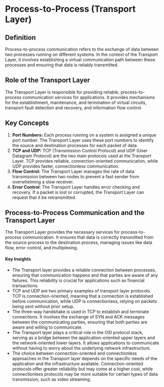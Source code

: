 # Process-to-Process (Transport Layer)

## Definition
Process-to-process communication refers to the exchange of data between two processes running on different systems. In the context of the Transport Layer, it involves establishing a virtual communication path between these processes and ensuring that data is reliably transmitted.

## Role of the Transport Layer
The Transport Layer is responsible for providing reliable, process-to-process communication services for applications. It provides mechanisms for the establishment, maintenance, and termination of virtual circuits, transport fault detection and recovery, and information flow control.

## Key Concepts
1. **Port Numbers:** Each process running on a system is assigned a unique port number. The Transport Layer uses these port numbers to identify the source and destination processes for each packet of data.
2. **TCP and UDP:** TCP (Transmission Control Protocol) and UDP (User Datagram Protocol) are the two main protocols used at the Transport Layer. TCP provides reliable, connection-oriented communication, while UDP provides faster, connectionless communication.
3. **Flow Control:** The Transport Layer manages the rate of data transmission between two nodes to prevent a fast sender from overwhelming a slow receiver.
4. **Error Control:** The Transport Layer handles error checking and recovery. If a packet is lost or corrupted, the Transport Layer can request that it be retransmitted.

## Process-to-Process Communication and the Transport Layer
The Transport Layer provides the necessary services for process-to-process communication. It ensures that data is correctly transmitted from the source process to the destination process, managing issues like data flow, error control, and multiplexing.

#### Key Insights

- The Transport layer provides a reliable connection between processes, ensuring that communication happens and that parties are aware of any failures. This reliability is crucial for applications such as financial transactions.
- TCP and UDP are two primary examples of transport layer protocols. TCP is connection-oriented, meaning that a connection is established before communication, while UDP is connectionless, relying on packets being sent without prior setup.
- The three-way handshake is used in TCP to establish and terminate connections. It involves the exchange of SYN and ACK messages between the communicating parties, ensuring that both parties are aware and willing to communicate.
- The Transport layer plays a critical role in the OSI protocol stack, serving as a bridge between the application-oriented upper layers and the network-oriented lower layers. It allows applications to communicate without having to worry about the underlying network infrastructure.
- The choice between connection-oriented and connectionless approaches in the Transport layer depends on the specific needs of the application and the infrastructure available. Connection-oriented protocols offer greater reliability but may come at a higher cost, while connectionless protocols may be more suitable for certain types of data transmission, such as video streaming.

